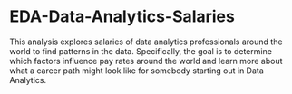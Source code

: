 # EDA-Data-Analytics-Salaries
This analysis explores salaries of data analytics professionals around the world to find patterns in the data. Specifically, the goal is to determine which factors influence pay rates around the world and learn more about what a career path might look like for somebody starting out in Data Analytics.
